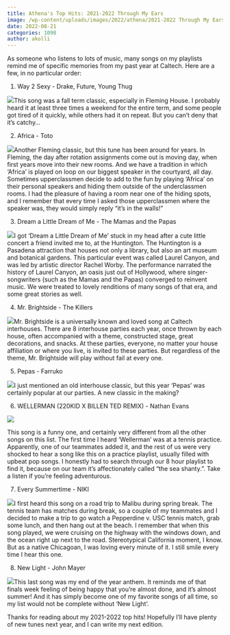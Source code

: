 ```yaml
---
title: Athena's Top Hits: 2021-2022 Through My Ears
image: /wp-content/uploads/images/2022/athena/2021-2022 Through My Ears/newlight.jpg
date: 2022-08-21
categories: 1098
author: akolli
---
```

As someone who listens to lots of music, many songs on my playlists remind me of specific memories from my past year at Caltech. Here are a few, in no particular order:

1. Way 2 Sexy - Drake, Future, Young Thug

![](/images/2022/athena/2021-2022+Through+My+Ears/way2sexy1.jpg)This song was a fall term classic, especially in Fleming House. I probably heard it at least three times a weekend for the entire term, and some people got tired of it quickly, while others had it on repeat. But you can’t deny that it’s catchy…

2. Africa - Toto

![](/images/2022/athena/2021-2022+Through+My+Ears/africa.jpg)Another Fleming classic, but this tune has been around for years. In Fleming, the day after rotation assignments come out is moving day, when first years move into their new rooms. And we have a tradition in which ‘Africa’ is played on loop on our biggest speaker in the courtyard, all day. Sometimes upperclassmen decide to add to the fun by playing ‘Africa’ on their personal speakers and hiding them outside of the underclassmen rooms. I had the pleasure of having a room near one of the hiding spots, and I remember that every time I asked those upperclassmen where the speaker was, they would simply reply “it’s in the walls!”

3. Dream a Little Dream of Me - The Mamas and the Papas

![](/images/2022/athena/2021-2022+Through+My+Ears/dreamalittledreamofme.jpg)I got ‘Dream a Little Dream of Me’ stuck in my head after a cute little concert a friend invited me to, at the Huntington. The Huntington is a Pasadena attraction that houses not only a library, but also an art museum and botanical gardens. This particular event was called Laurel Canyon, and was led by artistic director Rachel Worby. The performance narrated the history of Laurel Canyon, an oasis just out of Hollywood, where singer-songwriters (such as the Mamas and the Papas) converged to reinvent music. We were treated to lovely renditions of many songs of that era, and some great stories as well.

4. Mr. Brightside - The Killers

![](/images/2022/athena/2021-2022+Through+My+Ears/mrbrightside.jpg)Mr. Brightside is a universally known and loved song at Caltech interhouses. There are 8 interhouse parties each year, once thrown by each house, often accompanied with a theme, constructed stage, great decorations, and snacks. At these parties, everyone, no matter your house affiliation or where you live, is invited to these parties. But regardless of the theme, Mr. Brightside will play without fail at every one.

5. Pepas - Farruko

![](/images/2022/athena/2021-2022+Through+My+Ears/pepas.jpg)I just mentioned an old interhouse classic, but this year ‘Pepas’ was certainly popular at our parties. A new classic in the making?

6. WELLERMAN (220KID X BILLEN TED REMIX) - Nathan Evans

![](/images/2022/athena/2021-2022+Through+My+Ears/wellerman.jpg)

This song is a funny one, and certainly very different from all the other songs on this list. The first time I heard ‘Wellerman’ was at a tennis practice. Apparently, one of our teammates added it, and the rest of us were very shocked to hear a song like this on a practice playlist, usually filled with upbeat pop songs. I honestly had to search through our 8 hour playlist to find it, because on our team it’s affectionately called “the sea shanty.”. Take a listen if you’re feeling adventurous.

7. Every Summertime - NIKI

![](/images/2022/athena/2021-2022+Through+My+Ears/everysummertime.jpg)I first heard this song on a road trip to Malibu during spring break. The tennis team has matches during break, so a couple of my teammates and I decided to make a trip to go watch a Pepperdine v. USC tennis match, grab some lunch, and then hang out at the beach. I remember that when this song played, we were cruising on the highway with the windows down, and the ocean right up next to the road. Stereotypical California moment, I know. But as a native Chicagoan, I was loving every minute of it. I still smile every time I hear this one.

8. New Light - John Mayer

![](/images/2022/athena/2021-2022+Through+My+Ears/newlight.jpg)This last song was my end of the year anthem. It reminds me of that finals week feeling of being happy that you’re almost done, and it’s almost summer! And it has simply become one of my favorite songs of all time, so my list would not be complete without ‘New Light’.

Thanks for reading about my 2021-2022 top hits! Hopefully I’ll have plenty of new tunes next year, and I can write my next edition.